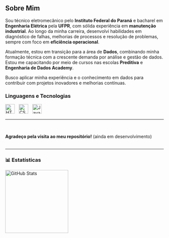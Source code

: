 ## Sobre Mim

Sou técnico eletromecânico pelo **Instituto Federal do Paraná** e bacharel em **Engenharia Elétrica** pela **UFPR**, com sólida experiência em **manutenção industrial**. Ao longo da minha carreira, desenvolvi habilidades em diagnóstico de falhas, melhorias de processos e resolução de problemas, sempre com foco em **eficiência operacional**.

Atualmente, estou em transição para a área de **Dados**, combinando minha formação técnica com a crescente demanda por análise e gestão de dados. Estou me capacitando por meio de cursos nas escolas **Preditiva** e **Engenharia de Dados Academy**.

Busco aplicar minha experiência e o conhecimento em dados para contribuir com projetos inovadores e melhorias contínuas.

### Linguagens e Tecnologias

<img 
    align="left" 
    alt="HTML"
    title="HTML" 
    width="30px" 
    style="padding-right: 10px;" 
    src="https://cdn.jsdelivr.net/gh/devicons/devicon@latest/icons/python/python-original.svg" 
/>
<img 
    align="left" 
    alt="CSS" 
    title="CSS"
    width="30px" 
    style="padding-right: 10px;" 
    src="https://cdn.jsdelivr.net/gh/devicons/devicon@latest/icons/azuresqldatabase/azuresqldatabase-original.svg" 
/>
<img 
    align="left" 
    alt="JavaScript" 
    title="JavaScript"
    width="30px" 
    style="padding-right: 10px;" 
    src="https://cdn.jsdelivr.net/gh/devicons/devicon@latest/icons/postgresql/postgresql-original.svg" 
/>

<br/>
<br/>

---
<br/>

**Agradeço pela visita ao meu repositório!** 
(ainda em desenvolvimento)
<br/><br/>

---



### 📊 Estatísticas

<p>
  <img 
    align="left" 
    alt="GitHub Stats" 
    height="200" 
    style="padding-right: 10px;" 
    src="https://github-readme-stats.vercel.app/api?username=AndreLuisdaCruz&show_icons=true&theme=tokyonight&include_all_commits=true&locale=pt-br" 
  />

<br/>
<br/>
